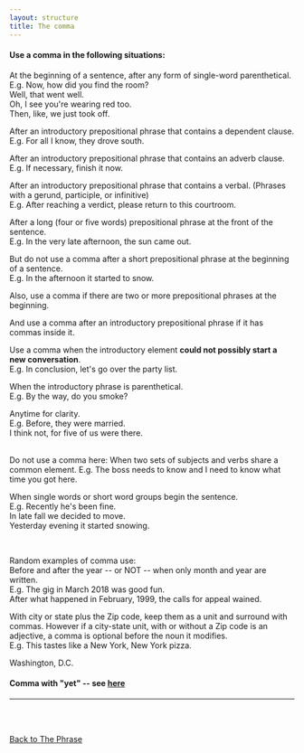 ```yaml
---
layout: structure
title: The comma
---
```


#### Use a comma in the following situations:  

At the beginning of a sentence, after any form of single-word parenthetical.  
E.g. Now, how did you find the room?  
Well, that went well.  
Oh, I see you're wearing red too.    
Then, like, we just took off.  

After an introductory prepositional phrase that contains a dependent clause.  
E.g. For all I know, they drove south.  

After an introductory prepositional phrase that contains an adverb clause.  
E.g. If necessary, finish it now.  

After an introductory prepositional phrase that contains a verbal.  (Phrases with a gerund, participle, or infinitive)  
E.g. After reaching a verdict, please return to this courtroom.   

After a long (four or five words) prepositional phrase at the front of the sentence.  
E.g. In the very late afternoon, the sun came out.  

But do not use a comma after a short prepositional phrase at the beginning of a sentence.  
E.g. In the afternoon it started to snow.  

Also, use a comma if there are two or more prepositional phrases at the beginning.  

And use a comma after an introductory prepositional phrase if it has commas inside it.  

Use a comma when the introductory element **could not possibly start a new conversation**.  
E.g. In conclusion, let's go over the party list.  

When the introductory phrase is parenthetical.  
E.g. By the way, do you smoke?  

Anytime for clarity.  
E.g. Before, they were married.  
I think not, for five of us were there.    

<br/>
Do not use a comma here:  
When two sets of subjects and verbs share a common element.  
E.g. The boss needs to know and I need to know what time you got here.  

When single words or short word groups begin the sentence.  
E.g. Recently he's been fine.  
In late fall we decided to move.  
Yesterday evening it started snowing.  

<br/>  

Random examples of comma use:  
Before and after the year -- or NOT -- when only month and year are written.  
E.g. The gig in March 2018 was good fun.  
After what happened in February, 1999, the calls for appeal wained.  

With city or state plus the Zip code, keep them as a unit and surround with commas. However if a city-state unit, with or without a Zip code is an adjective, a comma is optional before the noun it modifies.  
E.g. This tastes like a New York, New York pizza.  

Washington, D.C.  

#### Comma with "yet" -- see [here]({{site.baseurl}}/structures/conjunctive-adverb/#comma-before-yet)   

---

<br/>
<br/>

[Back to The Phrase]({{site.baseurl}}/structures/the-phrase)
